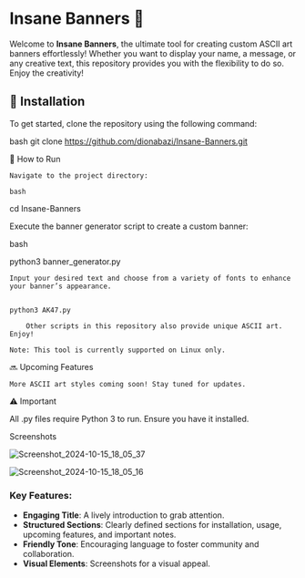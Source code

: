 # Insane Banners 🎉

Welcome to **Insane Banners**, the ultimate tool for creating custom ASCII art banners effortlessly! Whether you want to display your name, a message, or any creative text, this repository provides you with the flexibility to do so. Enjoy the creativity!

## 🚀 Installation

To get started, clone the repository using the following command:

bash
git clone https://github.com/dionabazi/Insane-Banners.git

📄 How to Run

    Navigate to the project directory:

    bash

cd Insane-Banners

Execute the banner generator script to create a custom banner:

bash

python3 banner_generator.py

    Input your desired text and choose from a variety of fonts to enhance your banner’s appearance.


    python3 AK47.py

        Other scripts in this repository also provide unique ASCII art. Enjoy!

    Note: This tool is currently supported on Linux only.

🔜 Upcoming Features

    More ASCII art styles coming soon! Stay tuned for updates.

⚠️ Important

All .py files require Python 3 to run. Ensure you have it installed.


Screenshots

![Screenshot_2024-10-15_18_05_37](https://github.com/user-attachments/assets/8cab8350-4d27-4ec3-b49f-cff6d063d917)


![Screenshot_2024-10-15_18_05_16](https://github.com/user-attachments/assets/a4f83969-c862-40c5-ab8e-8939cff41f38)



### Key Features:
- **Engaging Title**: A lively introduction to grab attention.
- **Structured Sections**: Clearly defined sections for installation, usage, upcoming features, and important notes.
- **Friendly Tone**: Encouraging language to foster community and collaboration.
- **Visual Elements**: Screenshots for a visual appeal.

